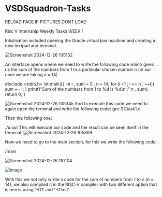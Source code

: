 # VSDSquadron-Tasks
RELOAD PAGE IF PICTURES DONT LOAD




Risc V internship Weekly Tasks
WEEK 1 

Intialisation included opening the Oracle virtual box machine and creating a new textpad and terminal.

![Screenshot 2024-12-26 105132](https://github.com/user-attachments/assets/b096bc4a-9349-4155-a905-f488c4f711dc)


An interface opens where we need to write the following code which gives us the sum of the numbers from 1 to a particular chosen number n (in our case we are taking n = 14).

#include <stdio.h>
int main(){
      int i , sum = 0 , n = 14;
      for (i =1 ; i <= n ; ++i){
      sum += i;
      }
      printf("Sum of the numbers from 1 to %d is %d\n :" n , sum);
      return 0;
}


![Screenshot 2024-12-26 105345](https://github.com/user-attachments/assets/36d6a3de-cbac-40f9-a3bb-a99c2efee05f)
And to execute this code we need to again open the terminal and write the following code:
gcc SCtask1.c


Then the following one:

./a.out
This will execute our code and the result can be seen itself in the terminal.
![Screenshot 2024-12-26 105809](https://github.com/user-attachments/assets/60a3003f-9a02-4df9-a6a7-3dde738e265b)



Now we need to go to the main section, for this we write the following code:

/main

![Screenshot 2024-12-26 110104](https://github.com/user-attachments/assets/c570e7db-043e-422e-97c8-c2bcc3096701)

![image](https://github.com/user-attachments/assets/d0dc93ab-8e23-4ca9-a839-acd9ef8bb629)

With this we not only wrote a code for the sum of numbers from 1 to n (n = 14), we also compiled it in the RISC-V compiler with two different option that is one is using '-O1' and '-Ofast'.

